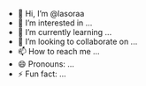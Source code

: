 - 👋 Hi, I’m @lasoraa
- 👀 I’m interested in ...
- 🌱 I’m currently learning ...
- 💞️ I’m looking to collaborate on ...
- 📫 How to reach me ...
- 😄 Pronouns: ...
- ⚡ Fun fact: ...

<!---
lasoraa/lasoraa is a ✨ special ✨ repository because its `README.md` (this file) appears on your GitHub profile.
You can click the Preview link to take a look at your changes.
--->
